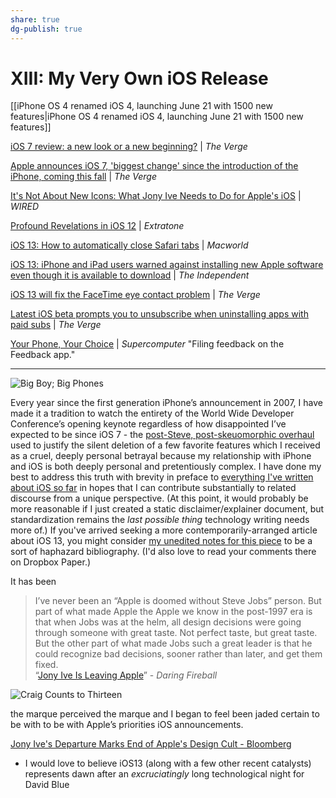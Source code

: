 ```yaml
---
share: true
dg-publish: true
---
```

# XIII: My Very Own iOS Release
[[iPhone OS 4 renamed iOS 4, launching June 21 with 1500 new features|iPhone OS 4 renamed iOS 4, launching June 21 with 1500 new features]]

[iOS 7 review: a new look or a new beginning?](https://www.theverge.com/2013/9/18/4741724/ios-7-review) | *The Verge*

[Apple announces iOS 7, 'biggest change' since the introduction of the iPhone, coming this fall](https://www.theverge.com/2013/6/10/4407630/apple-announces-ios-7) | *The Verge*

[It's Not About New Icons: What Jony Ive Needs to Do for Apple's iOS](https://www.wired.com/2013/05/what-jony-ive-needs-to-do-for-apple/) | *WIRED*

[Profound Revelations in iOS 12](https://extratone.com/siri-shortcuts-ios12-review) | *Extratone*

[iOS 13: How to automatically close Safari tabs](https://www.macworld.com/article/3408737/ios-13-how-to-automatically-close-safari-tabs.html) | *Macworld*

[iOS 13: iPhone and iPad users warned against installing new Apple software even though it is available to download](https://www.independent.co.uk/life-style/gadgets-and-tech/news/ios-13-iphone-ipad-software-update-download-now-how-to-warning-a8998491.html) | *The Independent*

[iOS 13 will fix the FaceTime eye contact problem](https://www.theverge.com/2019/7/3/20680681/ios-13-beta-3-facetime-attention-correction-eye-contact) | *The Verge*

[Latest iOS beta prompts you to unsubscribe when uninstalling apps with paid subs](https://www.theverge.com/2019/6/18/18683357/apple-ios-13-beta-2-app-uninstall-manage-subscription-scam) | *The Verge*

[Your Phone, Your Choice](https://supercomputer.transistor.fm/37) | *Supercomputer*
"Filing feedback on the Feedback app."

- - - -
![Big Boy; Big Phones](https://i.snap.as/Vf2oj55.jpg)

Every year since the first generation iPhone’s announcement in 2007, I have made it a tradition to watch the entirety of the World Wide Developer Conference’s opening keynote regardless of how disappointed I’ve expected to be since iOS 7 - the [post-Steve, post-skeuomorphic overhaul](https://www.theverge.com/2013/9/18/4741724/ios-7-review) used to justify the silent deletion of a few favorite features which I received as a cruel, deeply personal betrayal because my relationship with iPhone and iOS is both deeply personal and pretentiously complex. I have done my best to address this truth with brevity in preface to [everything I've written about iOS so far](https://extratone.com/tag:ios) in hopes that I can contribute substantially to related discourse from a unique perspective. (At this point, it would probably be more reasonable if I just created a static disclaimer/explainer document, but standardization remains the *last possible thing* technology writing needs more of.) If you've arrived seeking a more contemporarily-arranged article about iOS 13, you might consider [my unedited notes for this piece](http://bit.ly/13beta) to be a sort of haphazard bibliography. (I'd also love to read your comments there on Dropbox Paper.)

It has been



> I’ve never been an “Apple is doomed without Steve Jobs” person. But part of what made Apple the Apple we know in the post-1997 era is that when Jobs was at the helm, all design decisions were going through someone with great taste. Not perfect taste, but great taste. But the other part of what made Jobs such a great leader is that he could recognize bad decisions, sooner rather than later, and get them fixed.  
> “[Jony Ive Is Leaving Apple](https://daringfireball.net/2019/06/jony_ive_leaves_apple)” - *Daring Fireball*





![Craig Counts to Thirteen](https://i.snap.as/m3zJYA5.png)

the marque  perceived  the marque and I began to feel   been jaded certain to be with  to be with Apple’s priorities  iOS announcements.

[Jony Ive's Departure Marks End of Apple's Design Cult - Bloomberg](https://www.bloomberg.com/opinion/articles/2019-06-28/jony-ive-s-departure-marks-end-of-apple-s-design-cult)

* I would love to believe iOS13 (along with a few other recent catalysts) represents dawn after an *excruciatingly* long technological night for David Blue


